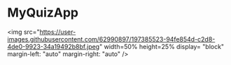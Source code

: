 # MyQuizApp


<img src="https://user-images.githubusercontent.com/62990897/197385523-94fe854d-c2d8-4de0-9923-34a19492b8bf.jpeg" width=50% height=25% 
  display= "block"
  margin-left: "auto"
  margin-right: "auto"
/>

